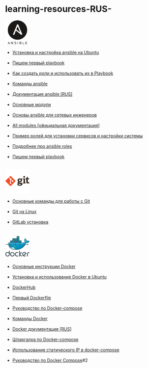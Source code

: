 # learning-resources-RUS-

<!-- Ansible -->
<div>
<img src="https://github.com/devicons/devicon/blob/master/icons/ansible/ansible-original-wordmark.svg" title="Ansible"  alt="Ansible" width="80" height="80"/>&nbsp;
</div>
<ul>
  <li><a href="https://www.digitalocean.com/community/tutorials/how-to-install-and-configure-ansible-on-ubuntu-20-04-ru">Установка и настройка ansible на Ubuntu</a></li><br>
  <li><a href="https://habr.com/ru/company/southbridge/blog/569172/">Пишем первый playbook</a></li><br>
  <li><a href="https://infoit.com.ua/linux/kak-sozdavat-ansible-roli-i-ispolzovat-ix-v-playbook/">Как создать роли и использовать их в Playbook</a></li><br>
  <li><a href="https://900913.ru/tldr/common/en/ansible/">Команды ansible</a></li><br>
  <li><a href="https://pocoz.gitbooks.io/ansible_for_dev_ops_russian/content/ustanovka-ansible.html">Документация ansible [RUS]</a></li><br>
  <li><a href="https://webhamster.ru/mytetrashare/index/mtb0/1574846752mh9044uv9w">Основные модули</a></li><br>
  <li><a href="https://ansible-for-network-engineers.readthedocs.io/ru/latest/book/02_playbook_basics/variables.html">Основы ansible для сетевых инженеров</a></li><br>
  <li><a href="https://docs.ansible.com/ansible/2.9/modules/list_of_all_modules.html">All modules [официальная документация]</a></li><br>
  <li><a href="https://www.dmosk.ru/miniinstruktions.php?mini=ansible-roles-example">Пример ролей для установки сервисов и настройки системы</a></li><br>
  <li><a href="https://andreyex.ru/linux/ansible-roli-v-ansible/">Подробнее про ansible roles</a></li><br>
  <li><a href="https://habr.com/ru/company/southbridge/blog/569172/">Пишем первый playbook</a></li><br>
</ul>

<!-- Git -->
<div>
<img src="https://github.com/devicons/devicon/blob/master/icons/git/git-original-wordmark.svg" title="Git" **alt="Git" width="80" height="80"/>&nbsp
</div>

<ul>
  <li><a href="https://habr.com/ru/company/ruvds/blog/599929/">Основные команды для работы с Git</a></li><br>
  <li><a href="https://www.dmosk.ru/miniinstruktions.php?mini=github-linux-use">Git на Linux</a></li><br>
  <li><a href="https://coderlessons.com/tutorials/devops/vyuchit-gitlab/gitlab-ustanovka">GitLab установка</a></li><br>
</ul>

<!-- Docker -->
<div>
<img src="https://github.com/devicons/devicon/blob/master/icons/docker/docker-original-wordmark.svg" title="Docker"  alt="Docker" width="80" height="80"/>&nbsp;
</div>

<ul>
  <li><a href="https://tproger.ru/translations/docker-instuction/">Основные инструкции Docker</a></li><br>
  <li><a href="https://www.digitalocean.com/community/tutorials/how-to-install-and-use-docker-on-ubuntu-20-04-ru">Установка и использование Docker в Ubuntu</a></li><br>
  <li><a href="https://login.docker.com/u/login/identifier?state=hKFo2SBMZloxajZWaXhROV9CZFktWHVhSVpaNDhvZXZhdzlLRKFur3VuaXZlcnNhbC1sb2dpbqN0aWTZIERqeERTZWdHT3NlNVVaLU9RUDdUcEs5T1lURVNCbW9so2NpZNkgbHZlOUdHbDhKdFNVcm5lUTFFVnVDMGxiakhkaTluYjk">DockerHub</a></li><br>
  <li><a href="https://russianblogs.com/article/78361481693/">Первый Dockerfile</a></li><br>
  <li><a href="https://habr.com/ru/company/ruvds/blog/450312/">Руководство по Docker-compose</a></li><br>
  <li><a href="https://habr.com/ru/company/ruvds/blog/440660/">Команды Docker</a></li><br>
  <li><a href="https://spec-zone.ru/docker~18/compose/compose-file/index">Docker документация [RUS]</a></li><br>
  <li><a href="https://devops.org.ru/dockercompose-summary">Шпаргалка по Docker-compose</a></li><br>
  <li><a href="https://linux-notes.org/ispol-zovanie-staticheskogo-ip-adresa-v-docker-compose/">Использование статического IP в docker-compose</a></li><br>
  <li><a href="https://highload.today/docker-compose/#2">Руководство по Docker Compose</a>#2</li><br> 
</ul>

